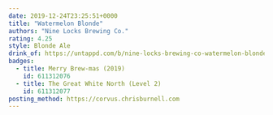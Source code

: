 ```yaml
---
date: 2019-12-24T23:25:51+0000
title: "Watermelon Blonde"
authors: "Nine Locks Brewing Co."
rating: 4.25
style: Blonde Ale
drink_of: https://untappd.com/b/nine-locks-brewing-co-watermelon-blonde/1667163
badges:
  - title: Merry Brew-mas (2019)
    id: 611312076
  - title: The Great White North (Level 2)
    id: 611312077
posting_method: https://corvus.chrisburnell.com
---
```

